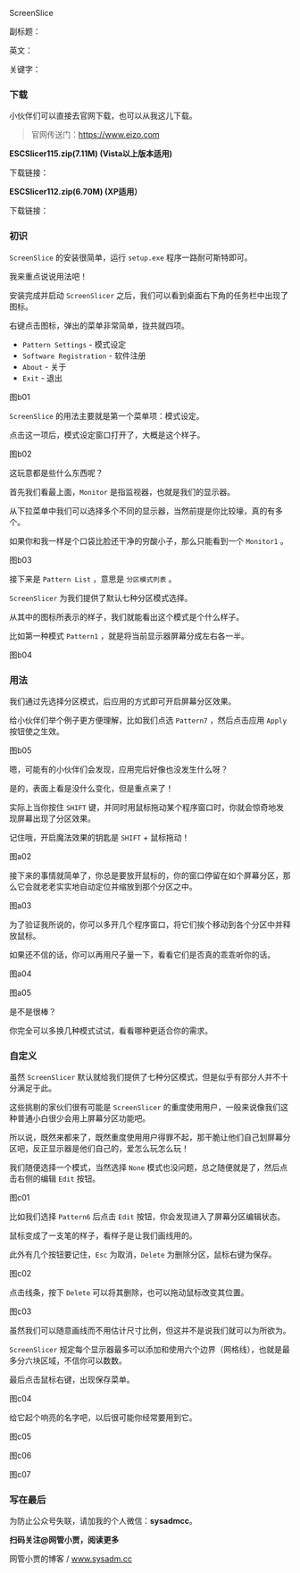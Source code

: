 ScreenSlice

副标题：

英文：

关键字：







### 下载

小伙伴们可以直接去官网下载，也可以从我这儿下载。

> 官网传送门：https://www.eizo.com



**ESCSlicer115.zip(7.11M) (Vista以上版本适用)**

下载链接：



**ESCSlicer112.zip(6.70M)  (XP适用）**

下载链接：





### 初识

`ScreenSlice` 的安装很简单，运行 `setup.exe` 程序一路耐可斯特即可。

我来重点说说用法吧！



安装完成并启动 `ScreenSlicer` 之后，我们可以看到桌面右下角的任务栏中出现了图标。

右键点击图标，弹出的菜单非常简单，拢共就四项。

* `Pattern Settings` - 模式设定
* `Software Registration` - 软件注册
* `About` - 关于
* `Exit` - 退出

图b01



`ScreenSlice` 的用法主要就是第一个菜单项：模式设定。

点击这一项后，模式设定窗口打开了，大概是这个样子。

图b02



这玩意都是些什么东西呢？

首先我们看最上面，`Monitor` 是指监视器，也就是我们的显示器。

从下拉菜单中我们可以选择多个不同的显示器，当然前提是你比较壕，真的有多个。

如果你和我一样是个口袋比脸还干净的穷酸小子，那么只能看到一个 `Monitor1` 。

图b03



接下来是 `Pattern List` ，意思是 `分区模式列表` 。

`ScreenSlicer` 为我们提供了默认七种分区模式选择。

从其中的图标所表示的样子，我们就能看出这个模式是个什么样子。

比如第一种模式 `Pattern1` ，就是将当前显示器屏幕分成左右各一半。

图b04



### 用法

我们通过先选择分区模式，后应用的方式即可开启屏幕分区效果。

给小伙伴们举个例子更方便理解，比如我们点选 `Pattern7` ，然后点击应用 `Apply` 按钮使之生效。

图b05



嗯，可能有的小伙伴们会发现，应用完后好像也没发生什么呀？

是的，表面上看是没什么变化，但是重点来了！

实际上当你按住 `SHIFT` 键，并同时用鼠标拖动某个程序窗口时，你就会惊奇地发现屏幕出现了分区效果。

记住哦，开启魔法效果的钥匙是 `SHIFT` + 鼠标拖动！

图a02



接下来的事情就简单了，你总是要放开鼠标的，你的窗口停留在如个屏幕分区，那么它会就老老实实地自动定位并缩放到那个分区之中。

图a03



为了验证我所说的，你可以多开几个程序窗口，将它们挨个移动到各个分区中并释放鼠标。

如果还不信的话，你可以再用尺子量一下，看看它们是否真的乖乖听你的话。

图a04

图a05



是不是很棒？

你完全可以多换几种模式试试，看看哪种更适合你的需求。



### 自定义

虽然 `ScreenSlicer` 默认就给我们提供了七种分区模式，但是似乎有部分人并不十分满足于此。

这些挑剔的家伙们很有可能是 `ScreenSlicer` 的重度使用用户，一般来说像我们这种普通小白很少会用上屏幕分区功能吧。

所以说，既然来都来了，既然重度使用用户得罪不起，那干脆让他们自己划屏幕分区吧，反正显示器是他们自己的，爱怎么玩怎么玩！



我们随便选择一个模式，当然选择 `None` 模式也没问题，总之随便就是了，然后点击右侧的编辑 `Edit` 按钮。

图c01



比如我们选择 `Pattern6` 后点击 `Edit` 按钮，你会发现进入了屏幕分区编辑状态。

鼠标变成了一支笔的样子，看样子是让我们画线用的。

此外有几个按钮要记住，`Esc` 为取消，`Delete` 为删除分区，鼠标右键为保存。

图c02



点击线条，按下 `Delete` 可以将其删除，也可以拖动鼠标改变其位置。

图c03



虽然我们可以随意画线而不用估计尺寸比例，但这并不是说我们就可以为所欲为。

`ScreenSlicer` 规定每个显示器最多可以添加和使用六个边界（网格线），也就是最多分六块区域，不信你可以数数。



最后点击鼠标右键，出现保存菜单。

图c04



给它起个响亮的名字吧，以后很可能你经常要用到它。

图c05

图c06

图c07



### 写在最后







为防止公众号失联，请加我的个人微信：**sysadmcc**。

**扫码关注@网管小贾，阅读更多**

网管小贾的博客 / www.sysadm.cc













